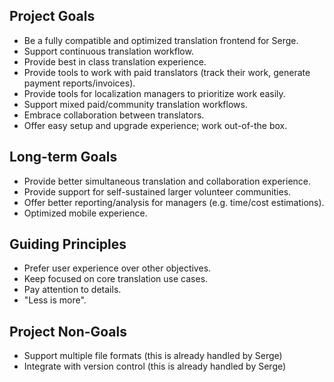 Project Goals
-------------

- Be a fully compatible and optimized translation frontend for Serge.
- Support continuous translation workflow.
- Provide best in class translation experience.
- Provide tools to work with paid translators (track their work, generate
  payment reports/invoices).
- Provide tools for localization managers to prioritize work easily.
- Support mixed paid/community translation workflows.
- Embrace collaboration between translators.
- Offer easy setup and upgrade experience; work out-of-the box.


Long-term Goals
---------------

- Provide better simultaneous translation and collaboration experience.
- Provide support for self-sustained larger volunteer communities.
- Offer better reporting/analysis for managers (e.g. time/cost estimations).
- Optimized mobile experience.


Guiding Principles
------------------

- Prefer user experience over other objectives.
- Keep focused on core translation use cases.
- Pay attention to details.
- "Less is more".


Project Non-Goals
-----------------

- Support multiple file formats (this is already handled by Serge)
- Integrate with version control (this is already handled by Serge)
